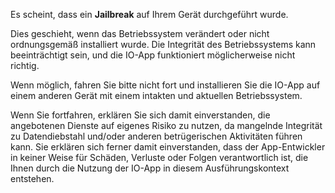 Es scheint, dass ein **Jailbreak** auf Ihrem Gerät durchgeführt wurde.

Dies geschieht, wenn das Betriebssystem verändert oder nicht ordnungsgemäß installiert wurde. Die Integrität des Betriebssystems kann beeinträchtigt sein, und die IO-App funktioniert möglicherweise nicht richtig.

Wenn möglich, fahren Sie bitte nicht fort und installieren Sie die IO-App auf einem anderen Gerät mit einem intakten und aktuellen Betriebssystem.

Wenn Sie fortfahren, erklären Sie sich damit einverstanden, die angebotenen Dienste auf eigenes Risiko zu nutzen, da mangelnde Integrität zu Datendiebstahl und/oder anderen betrügerischen Aktivitäten führen kann. Sie erklären sich ferner damit einverstanden, dass der App-Entwickler in keiner Weise für Schäden, Verluste oder Folgen verantwortlich ist, die Ihnen durch die Nutzung der IO-App in diesem Ausführungskontext entstehen.
